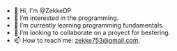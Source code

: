 - 👋 Hi, I’m @ZekkeDP
- 👀 I’m interested in the programming.
- 🌱 I’m currently learning programming fundamentals.
- 💞️ I’m looking to collaborate on a proyect for bestering.
- 📫 How to reach me: zekke753@gmail.com.

<!---
ZekkeDP/ZekkeDP is a ✨ special ✨ repository because its `README.md` (this file) appears on your GitHub profile.
You can click the Preview link to take a look at your changes.
--->
